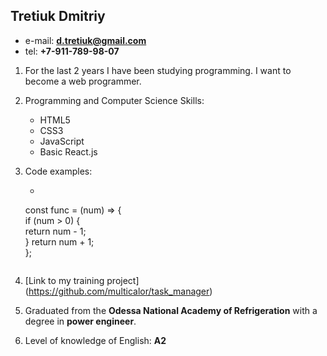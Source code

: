 ## Tretiuk Dmitriy

* e-mail: **d.tretiuk@gmail.com**
* tel: **+7-911-789-98-07**


1. For the last 2 years I have been studying programming. I want to become a web programmer.

1. Programming and Computer Science Skills:
    * HTML5
    * CSS3
    * JavaScript
    * Basic React.js

1. Code examples:
    * ```
    const func = (num) => {  
    if (num > 0) {  
        return num - 1;  
    }
    return num + 1;  
    };  
    ```
1. [Link to my training project] (https://github.com/multicalor/task_manager)
1. Graduated from the **Odessa National Academy of Refrigeration** with a degree in **power engineer**.
1. Level of knowledge of English: **A2**
